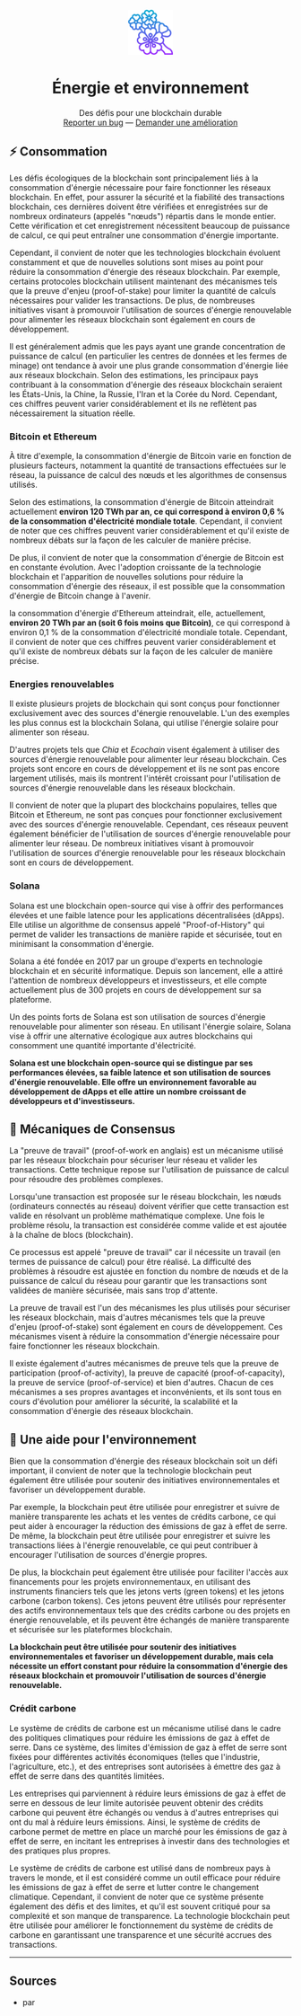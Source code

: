 <!-- LOGO -->
<br />
<div align="center">
  <a href="https://github.com/sqqyqqh/intro-blockchain/01-fundamentals">
    <img src="01-logo.png" alt="Logo" width="80" height="80">
  </a>

<h1 align="center">Énergie et environnement</h1>

  <p align="center">
    Des défis pour une blockchain durable
    <br />
    <a href="https://github.com/sqqyqqh/intro-blockchain/issues">Reporter un bug</a>
    —
    <a href="https://github.com/sqqyqqh/intro-blockchain/issues">Demander une amélioration</a>
  </p>
</div>

## ⚡️ Consommation
Les défis écologiques de la blockchain sont principalement liés à la consommation d'énergie nécessaire pour faire fonctionner les réseaux blockchain. En effet, pour assurer la sécurité et la fiabilité des transactions blockchain, ces dernières doivent être vérifiées et enregistrées sur de nombreux ordinateurs (appelés "nœuds") répartis dans le monde entier. Cette vérification et cet enregistrement nécessitent beaucoup de puissance de calcul, ce qui peut entraîner une consommation d'énergie importante.

Cependant, il convient de noter que les technologies blockchain évoluent constamment et que de nouvelles solutions sont mises au point pour réduire la consommation d'énergie des réseaux blockchain. Par exemple, certains protocoles blockchain utilisent maintenant des mécanismes tels que la preuve d'enjeu (proof-of-stake) pour limiter la quantité de calculs nécessaires pour valider les transactions. De plus, de nombreuses initiatives visant à promouvoir l'utilisation de sources d'énergie renouvelable pour alimenter les réseaux blockchain sont également en cours de développement.

Il est généralement admis que les pays ayant une grande concentration de puissance de calcul (en particulier les centres de données et les fermes de minage) ont tendance à avoir une plus grande consommation d'énergie liée aux réseaux blockchain. Selon des estimations, les principaux pays contribuant à la consommation d'énergie des réseaux blockchain seraient les États-Unis, la Chine, la Russie, l'Iran et la Corée du Nord. Cependant, ces chiffres peuvent varier considérablement et ils ne reflètent pas nécessairement la situation réelle.

### Bitcoin et Ethereum
À titre d'exemple, la consommation d'énergie de Bitcoin varie en fonction de plusieurs facteurs, notamment la quantité de transactions effectuées sur le réseau, la puissance de calcul des nœuds et les algorithmes de consensus utilisés.

Selon des estimations, la consommation d'énergie de Bitcoin atteindrait actuellement __environ 120 TWh par an, ce qui correspond à environ 0,6 % de la consommation d'électricité mondiale totale__. Cependant, il convient de noter que ces chiffres peuvent varier considérablement et qu'il existe de nombreux débats sur la façon de les calculer de manière précise.

De plus, il convient de noter que la consommation d'énergie de Bitcoin est en constante évolution. Avec l'adoption croissante de la technologie blockchain et l'apparition de nouvelles solutions pour réduire la consommation d'énergie des réseaux, il est possible que la consommation d'énergie de Bitcoin change à l'avenir.

la consommation d'énergie d'Ethereum atteindrait, elle, actuellement, __environ 20 TWh par an (soit 6 fois moins que Bitcoin)__, ce qui correspond à environ 0,1 % de la consommation d'électricité mondiale totale. Cependant, il convient de noter que ces chiffres peuvent varier considérablement et qu'il existe de nombreux débats sur la façon de les calculer de manière précise.

### Energies renouvelables
Il existe plusieurs projets de blockchain qui sont conçus pour fonctionner exclusivement avec des sources d'énergie renouvelable. L'un des exemples les plus connus est la blockchain Solana, qui utilise l'énergie solaire pour alimenter son réseau.

D'autres projets tels que _Chia_ et _Ecochain_ visent également à utiliser des sources d'énergie renouvelable pour alimenter leur réseau blockchain. Ces projets sont encore en cours de développement et ils ne sont pas encore largement utilisés, mais ils montrent l'intérêt croissant pour l'utilisation de sources d'énergie renouvelable dans les réseaux blockchain.

Il convient de noter que la plupart des blockchains populaires, telles que Bitcoin et Ethereum, ne sont pas conçues pour fonctionner exclusivement avec des sources d'énergie renouvelable. Cependant, ces réseaux peuvent également bénéficier de l'utilisation de sources d'énergie renouvelable pour alimenter leur réseau. De nombreux initiatives visant à promouvoir l'utilisation de sources d'énergie renouvelable pour les réseaux blockchain sont en cours de développement.

### Solana
Solana est une blockchain open-source qui vise à offrir des performances élevées et une faible latence pour les applications décentralisées (dApps). Elle utilise un algorithme de consensus appelé "Proof-of-History" qui permet de valider les transactions de manière rapide et sécurisée, tout en minimisant la consommation d'énergie.

Solana a été fondée en 2017 par un groupe d'experts en technologie blockchain et en sécurité informatique. Depuis son lancement, elle a attiré l'attention de nombreux développeurs et investisseurs, et elle compte actuellement plus de 300 projets en cours de développement sur sa plateforme.

Un des points forts de Solana est son utilisation de sources d'énergie renouvelable pour alimenter son réseau. En utilisant l'énergie solaire, Solana vise à offrir une alternative écologique aux autres blockchains qui consomment une quantité importante d'électricité.

__Solana est une blockchain open-source qui se distingue par ses performances élevées, sa faible latence et son utilisation de sources d'énergie renouvelable. Elle offre un environnement favorable au développement de dApps et elle attire un nombre croissant de développeurs et d'investisseurs.__


## 🤝 Mécaniques de Consensus
La "preuve de travail" (proof-of-work en anglais) est un mécanisme utilisé par les réseaux blockchain pour sécuriser leur réseau et valider les transactions. Cette technique repose sur l'utilisation de puissance de calcul pour résoudre des problèmes complexes.

Lorsqu'une transaction est proposée sur le réseau blockchain, les nœuds (ordinateurs connectés au réseau) doivent vérifier que cette transaction est valide en résolvant un problème mathématique complexe. Une fois le problème résolu, la transaction est considérée comme valide et est ajoutée à la chaîne de blocs (blockchain).

Ce processus est appelé "preuve de travail" car il nécessite un travail (en termes de puissance de calcul) pour être réalisé. La difficulté des problèmes à résoudre est ajustée en fonction du nombre de nœuds et de la puissance de calcul du réseau pour garantir que les transactions sont validées de manière sécurisée, mais sans trop d'attente.

La preuve de travail est l'un des mécanismes les plus utilisés pour sécuriser les réseaux blockchain, mais d'autres mécanismes tels que la preuve d'enjeu (proof-of-stake) sont également en cours de développement. Ces mécanismes visent à réduire la consommation d'énergie nécessaire pour faire fonctionner les réseaux blockchain.

Il existe également d'autres mécanismes de preuve tels que la preuve de participation (proof-of-activity), la preuve de capacité (proof-of-capacity), la preuve de service (proof-of-service) et bien d'autres. Chacun de ces mécanismes a ses propres avantages et inconvénients, et ils sont tous en cours d'évolution pour améliorer la sécurité, la scalabilité et la consommation d'énergie des réseaux blockchain.

## 🌱 Une aide pour l'environnement
Bien que la consommation d'énergie des réseaux blockchain soit un défi important, il convient de noter que la technologie blockchain peut également être utilisée pour soutenir des initiatives environnementales et favoriser un développement durable.

Par exemple, la blockchain peut être utilisée pour enregistrer et suivre de manière transparente les achats et les ventes de crédits carbone, ce qui peut aider à encourager la réduction des émissions de gaz à effet de serre. De même, la blockchain peut être utilisée pour enregistrer et suivre les transactions liées à l'énergie renouvelable, ce qui peut contribuer à encourager l'utilisation de sources d'énergie propres.

De plus, la blockchain peut également être utilisée pour faciliter l'accès aux financements pour les projets environnementaux, en utilisant des instruments financiers tels que les jetons verts (green tokens) et les jetons carbone (carbon tokens). Ces jetons peuvent être utilisés pour représenter des actifs environnementaux tels que des crédits carbone ou des projets en énergie renouvelable, et ils peuvent être échangés de manière transparente et sécurisée sur les plateformes blockchain.

__La blockchain peut être utilisée pour soutenir des initiatives environnementales et favoriser un développement durable, mais cela nécessite un effort constant pour réduire la consommation d'énergie des réseaux blockchain et promouvoir l'utilisation de sources d'énergie renouvelable.__

### Crédit carbone
Le système de crédits de carbone est un mécanisme utilisé dans le cadre des politiques climatiques pour réduire les émissions de gaz à effet de serre. Dans ce système, des limites d'émission de gaz à effet de serre sont fixées pour différentes activités économiques (telles que l'industrie, l'agriculture, etc.), et des entreprises sont autorisées à émettre des gaz à effet de serre dans des quantités limitées.

Les entreprises qui parviennent à réduire leurs émissions de gaz à effet de serre en dessous de leur limite autorisée peuvent obtenir des crédits carbone qui peuvent être échangés ou vendus à d'autres entreprises qui ont du mal à réduire leurs émissions. Ainsi, le système de crédits de carbone permet de mettre en place un marché pour les émissions de gaz à effet de serre, en incitant les entreprises à investir dans des technologies et des pratiques plus propres.

Le système de crédits de carbone est utilisé dans de nombreux pays à travers le monde, et il est considéré comme un outil efficace pour réduire les émissions de gaz à effet de serre et lutter contre le changement climatique. Cependant, il convient de noter que ce système présente également des défis et des limites, et qu'il est souvent critiqué pour sa complexité et son manque de transparence. La technologie blockchain peut être utilisée pour améliorer le fonctionnement du système de crédits de carbone en garantissant une transparence et une sécurité accrues des transactions.

--- 
## Sources
* []() par 

